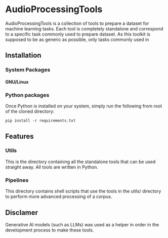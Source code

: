 # AudioProcessingTools

AudioProcessingTools is a collection of tools to prepare a dataset for machine learning tasks. Each tool is completely standalone and correspond to a specific task commonly used to prepare dataset. As this toolkit is supposed to be as generic as possible, only tasks commonly used in 

## Installation

### System Packages

#### GNU/Linux

### Python packages

Once Python is installed on your system, simply run the following from root of the cloned directory: 

`pip install -r requirements.txt`

## Features

### Utils

This is the directory containing all the standalone tools that can be used straight away. All tools are written in Python.

### Pipelines

This directory contains shell scripts that use the tools in the utils/ directory to perform more advanced processing of a corpus.

## Disclamer 
Generative AI models (such as LLMs) was used as a helper in order in the development process to make these tools.